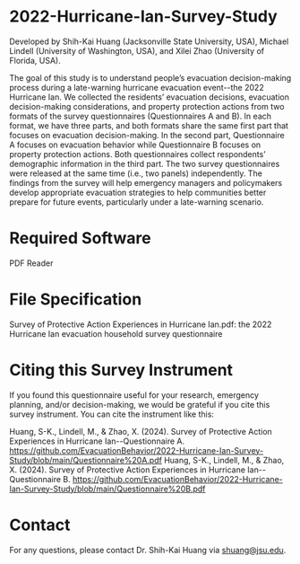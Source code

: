# 2022-Hurricane-Ian-Survey-Study
Developed by Shih-Kai Huang (Jacksonville State University, USA), Michael Lindell (University of Washington, USA), and Xilei Zhao (University of Florida, USA).

The goal of this study is to understand people’s evacuation decision-making process during a late-warning hurricane evacuation event--the 2022 Hurricane Ian. We collected the residents’ evacuation decisions, evacuation decision-making considerations, and property protection actions from two formats of the survey questionnaires (Questionnaires A and B). In each format, we have three parts, and both formats share the same first part that focuses on evacuation decision-making. In the second part, Questionnaire A focuses on evacuation behavior while Questionnaire B focuses on property protection actions. Both questionnaires collect respondents’ demographic information in the third part. The two survey questionnaires were released at the same time (i.e., two panels) independently. The findings from the survey will help emergency managers and policymakers develop appropriate evacuation strategies to help communities better prepare for future events, particularly under a late-warning scenario.

# Required Software
PDF Reader

# File Specification
Survey of Protective Action Experiences in Hurricane Ian.pdf: the 2022 Hurricane Ian evacuation household survey questionnaire

# Citing this Survey Instrument
If you found this questionnaire useful for your research, emergency planning, and/or decision-making, we would be grateful if you cite this survey instrument. You can cite the instrument like this:

Huang, S-K., Lindell, M., & Zhao, X. (2024). Survey of Protective Action Experiences in Hurricane Ian--Questionnaire A. https://github.com/EvacuationBehavior/2022-Hurricane-Ian-Survey-Study/blob/main/Questionnaire%20A.pdf
Huang, S-K., Lindell, M., & Zhao, X. (2024). Survey of Protective Action Experiences in Hurricane Ian--Questionnaire B. https://github.com/EvacuationBehavior/2022-Hurricane-Ian-Survey-Study/blob/main/Questionnaire%20B.pdf


# Contact
For any questions, please contact Dr. Shih-Kai Huang via shuang@jsu.edu.


